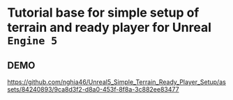 # Tutorial base for simple setup of terrain and ready player for Unreal `Engine 5`
## DEMO
https://github.com/nghia46/Unreal5_Simple_Terrain_Ready_Player_Setup/assets/84240893/9ca8d3f2-d8a0-453f-8f8a-3c882ee83477

